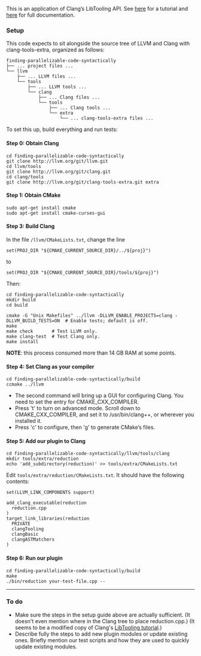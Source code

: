 This is an application of Clang’s LibTooling API. See [here][1] for a tutorial and [here][2] for full documentation.

[1]: <https://clang.llvm.org/docs/LibASTMatchersTutorial.html>
[2]: <https://clang.llvm.org/docs/index.html#using-clang-as-a-library>

### Setup

This code expects to sit alongside the source tree of LLVM and Clang with clang-tools-extra, organized as follows:

```
finding-parallelizable-code-syntactically
├── ... project files ...
└── llvm
    ├── ... LLVM files ...
    └── tools
        ├── ... LLVM tools ...
        └── clang
            ├── ... Clang files ...
            └── tools
                ├── ... Clang tools ...
                └── extra
                    └── ... clang-tools-extra files ...
```

To set this up, build everything and run tests:

#### Step 0: Obtain Clang
```
cd finding-parallelizable-code-syntactically
git clone http://llvm.org/git/llvm.git  
cd llvm/tools  
git clone http://llvm.org/git/clang.git  
cd clang/tools  
git clone http://llvm.org/git/clang-tools-extra.git extra  
```

#### Step 1: Obtain CMake
```
sudo apt-get install cmake
sudo apt-get install cmake-curses-gui
```

#### Step 3: Build Clang
In the file `/llvm/CMakeLists.txt`, change the line
```
set(PROJ_DIR "${CMAKE_CURRENT_SOURCE_DIR}/../${proj}")
```
to
```
set(PROJ_DIR "${CMAKE_CURRENT_SOURCE_DIR}/tools/${proj}")  
```
Then:
```
cd finding-parallelizable-code-syntactically
mkdir build
cd build
```

```
cmake -G "Unix Makefiles" ../llvm -DLLVM_ENABLE_PROJECTS=clang -DLLVM_BUILD_TESTS=ON  # Enable tests; default is off.
make
make check       # Test LLVM only.
make clang-test  # Test Clang only.
make install
```
**NOTE**: this process consumed more than 14 GB RAM at some points.

#### Step 4: Set Clang as your compiler

```
cd finding-parallelizable-code-syntactically/build
ccmake ../llvm
```

- The second command will bring up a GUI for configuring Clang. You need to set the entry for CMAKE_CXX_COMPILER.  
- Press 't' to turn on advanced mode. Scroll down to CMAKE_CXX_COMPILER, and set it to /usr/bin/clang++, or wherever you installed it.  
- Press 'c' to configure, then 'g' to generate CMake’s files.  

#### Step 5: Add our plugin to Clang

```
cd finding-parallelizable-code-syntactically/llvm/tools/clang
mkdir tools/extra/reduction
echo 'add_subdirectory(reduction)' >> tools/extra/CMakeLists.txt
```
Edit `tools/extra/reduction/CMakeLists.txt`. It should have the following contents:

```
set(LLVM_LINK_COMPONENTS support)

add_clang_executable(reduction
  reduction.cpp
)
target_link_libraries(reduction
  PRIVATE
  clangTooling
  clangBasic
  clangASTMatchers
)
```

#### Step 6: Run our plugin

```
cd finding-parallelizable-code-syntactically/build
make
./bin/reduction your-test-file.cpp --
```
-------------
### To do
- Make sure the steps in the setup guide above are actually sufficient. (It doesn't even mention where in the Clang tree to place reduction.cpp.) (It seems to be a modified copy of Clang's [LibTooling tutorial](https://clang.llvm.org/docs/LibASTMatchersTutorial.html).)
- Describe fully the steps to add new plugin modules or update existing ones. Briefly mention our test scripts and how they are used to quickly update existing modules.
